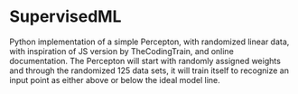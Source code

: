# SupervisedML
Python implementation of a simple Percepton, with randomized linear data, with inspiration of JS version by TheCodingTrain, and online documentation. The Percepton will start with randomly assigned weights and through the randomized 125 data sets, it will train itself to recognize an input point as either above or below the ideal model line.
